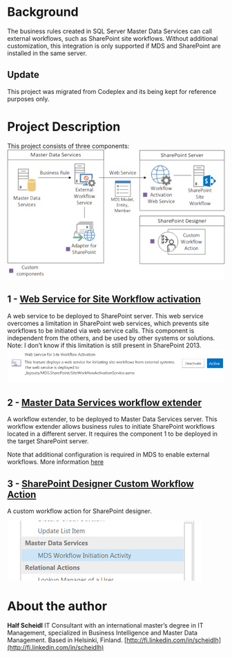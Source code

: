# Background
The business rules created in SQL Server Master Data Services can call external workflows, such as SharePoint site workflows. Without additional customization, this integration is only supported if MDS and SharePoint are installed in the same server.

## Update
This project was migrated from Codeplex and its being kept for reference purposes only.
 
# Project Description
This project consists of three components:
![](docs/Home_MDS_Custom_Tools.png)

## 1 - [Web Service for Site Workflow activation](docs/Web-Service-for-Site-Workflow-activation.md)
A web service to be deployed to SharePoint server. This web service overcomes a limitation in SharePoint web services, which prevents site workflows to be initiated via web service calls. This component is independent from the others, and be used by other systems or solutions. Note: I don’t know if this limitation is still present in SharePoint 2013.
![](docs/Home_FastCapture_031_2.png)

## 2 -  [Master Data Services workflow extender](docs/Master-Data-Services-workflow-extender.md)
A workflow extender, to be deployed to Master Data Services server. This workflow extender allows business rules to initiate SharePoint workflows located in a different server. It requires the component 1 to be deployed in the target SharePoint server.

Note that additional configuration is required in MDS to enable external workflows. More information [here](here)

## 3 - [SharePoint Designer Custom Workflow Action](docs/SharePoint-Designer-Custom-Workflow-Action.md)
A custom workflow action for SharePoint designer.

![](docs/Home_SPD_MDS.png)

# About the author
**Half Scheidl**
IT Consultant with an international master’s degree in IT Management, specialized in Business Intelligence and Master Data Management. Based in Helsinki, Finland.
[http://fi.linkedin.com/in/scheidlh](http://fi.linkedin.com/in/scheidlh)
